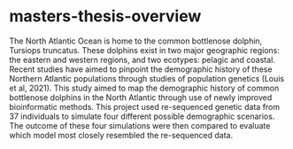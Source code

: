 # masters-thesis-overview

The North Atlantic Ocean is home to the common bottlenose dolphin, Tursiops truncatus. These dolphins exist in two major geographic regions: the eastern and western regions, and two ecotypes: pelagic and coastal. Recent studies have aimed to pinpoint the demographic history of these Northern Atlantic populations through studies of population genetics (Louis et al, 2021). This study aimed to map the demographic history of common bottlenose dolphins in the North Atlantic through use of newly improved bioinformatic methods. This project used re-sequenced genetic data from 37 individuals to simulate four different possible demographic scenarios. The outcome of these four simulations were then compared to evaluate which model most closely resembled the re-sequenced data. 
